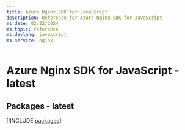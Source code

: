 ```yaml
---
title: Azure Nginx SDK for JavaScript
description: Reference for Azure Nginx SDK for JavaScript
ms.date: 02/22/2024
ms.topic: reference
ms.devlang: javascript
ms.service: nginx
---
```

# Azure Nginx SDK for JavaScript - latest
## Packages - latest
[!INCLUDE [packages](nginx-index.md)]